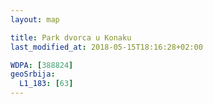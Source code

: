 ```yaml
---
layout: map

title: Park dvorca u Konaku
last_modified_at: 2018-05-15T18:16:28+02:00

WDPA: [388824]
geoSrbija:
  L1_183: [63]
---
```

